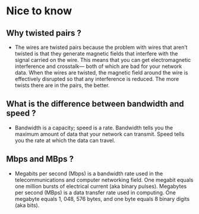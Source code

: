 # Nice to know 

## Why twisted pairs ?
* The wires are twisted pairs because the problem with wires that aren’t twisted is that they generate
magnetic fields that interfere with the signal carried on the wire. This
means that you can get electromagnetic interference and crosstalk—
both of which are bad for your network data.
When the wires are twisted, the magnetic field around the wire is
effectively disrupted so that any interference is reduced. The more
twists there are in the pairs, the better.

## What is the difference between bandwidth and speed ?
*  Bandwidth is a capacity; speed is
a rate. Bandwidth tells you the maximum
amount of data that your network can
transmit. Speed tells you the rate at which
the data can travel.

## Mbps and MBps ? 
* Megabits per second (Mbps)
is a bandwidth rate used in the
telecommunications and computer
networking field. One megabit equals one
million bursts of electrical current (aka
binary pulses). Megabytes per second
(MBps) is a data transfer rate used in
computing. One megabyte equals 1, 048,
576 bytes, and one byte equals 8 binary
digits (aka bits).


